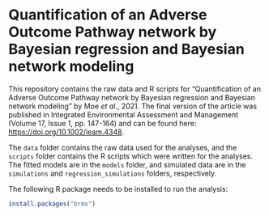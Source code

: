Quantification of an Adverse Outcome Pathway network by Bayesian
regression and Bayesian network modeling
================

This repository contains the raw data and R scripts for “Quantification
of an Adverse Outcome Pathway network by Bayesian regression and
Bayesian network modeling” by Moe *et al.*, 2021. The final version of
the article was published in Integrated Environmental Assessment and
Management (Volume 17, Issue 1, pp. 147-164) and can be found here: <https://doi.org/10.1002/ieam.4348>.

The `data` folder contains the raw data used for the analyses, and the
`scripts` folder contains the R scripts which were written for the
analyses. The fitted models are in the `models` folder, and simulated
data are in the `simulations` and `regression_simulations` folders,
respectively.

The following R package needs to be installed to run the analysis:

``` r
install.packages("brms")
```
